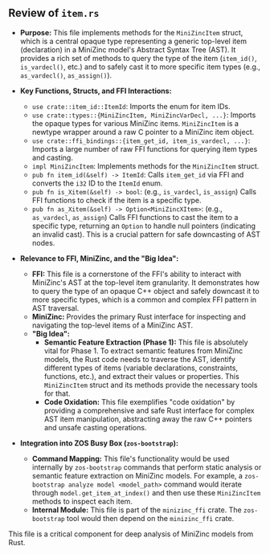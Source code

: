 ## Review of `item.rs`

*   **Purpose:** This file implements methods for the `MiniZincItem` struct, which is a central opaque type representing a generic top-level item (declaration) in a MiniZinc model's Abstract Syntax Tree (AST). It provides a rich set of methods to query the type of the item (`item_id()`, `is_vardecl()`, etc.) and to safely cast it to more specific item types (e.g., `as_vardecl()`, `as_assign()`).
*   **Key Functions, Structs, and FFI Interactions:**
    *   `use crate::item_id::ItemId`: Imports the enum for item IDs.
    *   `use crate::types::{MiniZincItem, MiniZincVarDecl, ...}`: Imports the opaque types for various MiniZinc items. `MiniZincItem` is a newtype wrapper around a raw C pointer to a MiniZinc item object.
    *   `use crate::ffi_bindings::{item_get_id, item_is_vardecl, ...}`: Imports a large number of raw FFI functions for querying item types and casting.
    *   `impl MiniZincItem`: Implements methods for the `MiniZincItem` struct.
    *   `pub fn item_id(&self) -> ItemId`: Calls `item_get_id` via FFI and converts the `i32` ID to the `ItemId` enum.
    *   `pub fn is_Xitem(&self) -> bool`: (e.g., `is_vardecl`, `is_assign`) Calls FFI functions to check if the item is a specific type.
    *   `pub fn as_Xitem(&self) -> Option<MiniZincXItem>`: (e.g., `as_vardecl`, `as_assign`) Calls FFI functions to cast the item to a specific type, returning an `Option` to handle null pointers (indicating an invalid cast). This is a crucial pattern for safe downcasting of AST nodes.
*   **Relevance to FFI, MiniZinc, and the "Big Idea":**
    *   **FFI:** This file is a cornerstone of the FFI's ability to interact with MiniZinc's AST at the top-level item granularity. It demonstrates how to query the type of an opaque C++ object and safely downcast it to more specific types, which is a common and complex FFI pattern in AST traversal.
    *   **MiniZinc:** Provides the primary Rust interface for inspecting and navigating the top-level items of a MiniZinc AST.
    *   **"Big Idea":**
        *   **Semantic Feature Extraction (Phase 1):** This file is absolutely vital for Phase 1. To extract semantic features from MiniZinc models, the Rust code needs to traverse the AST, identify different types of items (variable declarations, constraints, functions, etc.), and extract their values or properties. This `MiniZincItem` struct and its methods provide the necessary tools for that.
        *   **Code Oxidation:** This file exemplifies "code oxidation" by providing a comprehensive and safe Rust interface for complex AST item manipulation, abstracting away the raw C++ pointers and unsafe casting operations.

*   **Integration into ZOS Busy Box (`zos-bootstrap`):**
    *   **Command Mapping:** This file's functionality would be used internally by `zos-bootstrap` commands that perform static analysis or semantic feature extraction on MiniZinc models. For example, a `zos-bootstrap analyze model <model_path>` command would iterate through `model.get_item_at_index()` and then use these `MiniZincItem` methods to inspect each item.
    *   **Internal Module:** This file is part of the `minizinc_ffi` crate. The `zos-bootstrap` tool would then depend on the `minizinc_ffi` crate.

This file is a critical component for deep analysis of MiniZinc models from Rust.
